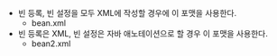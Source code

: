 
- 빈 등록, 빈 설정을 모두 XML에 작성할 경우에 이 포맷을 사용한다.
    - bean.xml
- 빈 등록은 XML, 빈 설정은 자바 애노테이션으로 할 경우 이 포맷을 사용한다.
    - bean2.xml